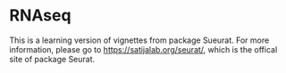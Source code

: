 # RNAseq
This is a learning version of vignettes from package Sueurat. 
For more information, please go to https://satijalab.org/seurat/, which is the offical site of package Seurat.
